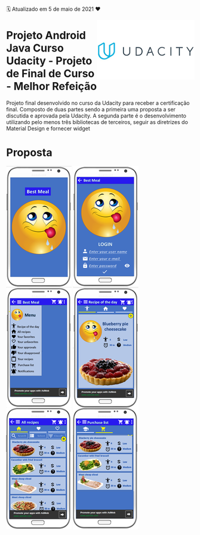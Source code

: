 :spiral_calendar: Atualizado em 5 de maio de 2021 :heart:

<img align="right" alt="GIF" height="160px" src="https://github.com/rdeconti/rdeconti-resources/blob/main/Udacity%20-%20Logotipo.png" />

# Projeto Android Java Curso Udacity - Projeto de Final de Curso - Melhor Refeição

Projeto final desenvolvido no curso da Udacity para receber a certificação final. Composto de duas partes sendo a primeira uma proposta a ser discutida e aprovada pela Udacity.  A segunda parte é o desenvolvimento utilizando pelo menos três bibliotecas de terceiros, seguir as diretrizes do Material Design e fornecer widget

# Proposta

<img align="center" alt="GIF" src="https://github.com/rdeconti/Projeto-UDACITY-Android-Java-Aplicativo-Melhor-Refeicao/blob/main/BestMeal%20-%201.png" />
<img align="center" alt="GIF" src="https://github.com/rdeconti/Projeto-UDACITY-Android-Java-Aplicativo-Melhor-Refeicao/blob/main/BestMeal%20-%202.png" />
<img align="center" alt="GIF" src="https://github.com/rdeconti/Projeto-UDACITY-Android-Java-Aplicativo-Melhor-Refeicao/blob/main/BestMeal%20-%203.png" />
<img align="center" alt="GIF" src="https://github.com/rdeconti/Projeto-UDACITY-Android-Java-Aplicativo-Melhor-Refeicao/blob/main/BestMeal%20-%204.png" />
<img align="center" alt="GIF" src="https://github.com/rdeconti/Projeto-UDACITY-Android-Java-Aplicativo-Melhor-Refeicao/blob/main/BestMeal%20-%205.png" />
<img align="center" alt="GIF" src="https://github.com/rdeconti/Projeto-UDACITY-Android-Java-Aplicativo-Melhor-Refeicao/blob/main/BestMeal%20-%206.png" />
